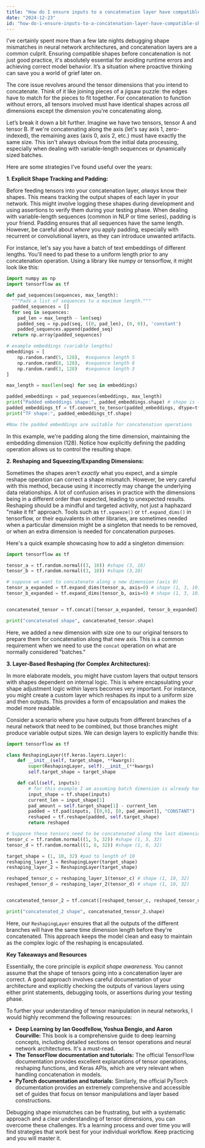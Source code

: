```yaml
---
title: "How do I ensure inputs to a concatenation layer have compatible shapes?"
date: "2024-12-23"
id: "how-do-i-ensure-inputs-to-a-concatenation-layer-have-compatible-shapes"
---
```


 I’ve certainly spent more than a few late nights debugging shape mismatches in neural network architectures, and concatenation layers are a common culprit. Ensuring compatible shapes before concatenation is not just good practice, it's absolutely essential for avoiding runtime errors and achieving correct model behavior. It’s a situation where proactive thinking can save you a world of grief later on.

The core issue revolves around the tensor dimensions that you intend to concatenate. Think of it like joining pieces of a jigsaw puzzle: the edges have to match for the pieces to fit together. For concatenation to function without errors, all tensors involved must have identical shapes across *all* dimensions except the dimension you're concatenating along.

Let’s break it down a bit further. Imagine we have two tensors, tensor A and tensor B. If we're concatenating along the axis (let's say axis 1, zero-indexed), the remaining axes (axis 0, axis 2, etc.) must have exactly the same size. This isn't always obvious from the initial data processing, especially when dealing with variable-length sequences or dynamically sized batches.

Here are some strategies I’ve found useful over the years:

**1. Explicit Shape Tracking and Padding:**

Before feeding tensors into your concatenation layer, *always* know their shapes. This means tracking the output shapes of each layer in your network. This might involve logging these shapes during development and using assertions to verify them during your testing phase. When dealing with variable-length sequences (common in NLP or time series), padding is your friend. Padding ensures that all sequences have the same length. However, be careful about *where* you apply padding, especially with recurrent or convolutional layers, as they can introduce unwanted artifacts.

For instance, let's say you have a batch of text embeddings of different lengths. You'll need to pad these to a uniform length prior to any concatenation operation. Using a library like numpy or tensorflow, it might look like this:

```python
import numpy as np
import tensorflow as tf

def pad_sequences(sequences, max_length):
  """Pads a list of sequences to a maximum length."""
  padded_sequences = []
  for seq in sequences:
    pad_len = max_length - len(seq)
    padded_seq = np.pad(seq, ((0, pad_len), (0, 0)), 'constant')
    padded_sequences.append(padded_seq)
  return np.array(padded_sequences)

# example embeddings (variable lengths)
embeddings = [
    np.random.rand(5, 128),  #sequence length 5
    np.random.rand(8, 128),  #sequence length 8
    np.random.rand(3, 128)   #sequence length 3
]

max_length = max(len(seq) for seq in embeddings)

padded_embeddings = pad_sequences(embeddings, max_length)
print("Padded embeddings shape:", padded_embeddings.shape) # shape is (3, 8, 128)
padded_embeddings_tf = tf.convert_to_tensor(padded_embeddings, dtype=tf.float32)
print("TF shape:", padded_embeddings_tf.shape)

#Now the padded embeddings are suitable for concatenation operations
```
In this example, we're padding along the time dimension, maintaining the embedding dimension (128). Notice how explicitly defining the padding operation allows us to control the resulting shape.

**2. Reshaping and Squeezing/Expanding Dimensions:**

Sometimes the shapes aren't *exactly* what you expect, and a simple reshape operation can correct a shape mismatch. However, be very careful with this method, because using it incorrectly may change the underlying data relationships. A lot of confusion arises in practice with the dimensions being in a different order than expected, leading to unexpected results. Reshaping should be a mindful and targeted activity, not just a haphazard "make it fit" approach. Tools such as `tf.squeeze()` or `tf.expand_dims()` in tensorflow, or their equivalents in other libraries, are sometimes needed when a particular dimension might be a singleton that needs to be removed, or when an extra dimension is needed for concatenation purposes.

Here's a quick example showcasing how to add a singleton dimension:

```python
import tensorflow as tf

tensor_a = tf.random.normal((3, 10)) #shape (3, 10)
tensor_b = tf.random.normal((3, 10)) #shape (3,10)

# suppose we want to concatenate along a new dimension (axis 0)
tensor_a_expanded = tf.expand_dims(tensor_a, axis=0) # shape (1, 3, 10)
tensor_b_expanded = tf.expand_dims(tensor_b, axis=0) # shape (1, 3, 10)


concatenated_tensor = tf.concat([tensor_a_expanded, tensor_b_expanded], axis = 0) # shape (2, 3, 10)

print("concatenated shape", concatenated_tensor.shape)
```
Here, we added a new dimension with size one to our original tensors to prepare them for concatenation along that new axis. This is a common requirement when we need to use the `concat` operation on what are normally considered "batches."

**3. Layer-Based Reshaping (for Complex Architectures):**

In more elaborate models, you might have custom layers that output tensors with shapes dependent on internal logic. This is where encapsulating your shape adjustment logic *within* layers becomes very important. For instance, you might create a custom layer which reshapes its input to a uniform size and then outputs. This provides a form of encapsulation and makes the model more readable.

Consider a scenario where you have outputs from different branches of a neural network that need to be combined, but those branches might produce variable output sizes. We can design layers to explicitly handle this:

```python
import tensorflow as tf

class ReshapingLayer(tf.keras.layers.Layer):
    def __init__(self, target_shape, **kwargs):
        super(ReshapingLayer, self).__init__(**kwargs)
        self.target_shape = target_shape

    def call(self, inputs):
        # for this example I am assuming batch dimension is already handled and the target is always a vector.
        input_shape = tf.shape(inputs)
        current_len = input_shape[1]
        pad_amount = self.target_shape[1] - current_len
        padded = tf.pad(inputs, [[0,0], [0, pad_amount]], "CONSTANT")
        reshaped = tf.reshape(padded, self.target_shape)
        return reshaped

# Suppose these tensors need to be concatenated along the last dimension
tensor_c = tf.random.normal((1, 5, 32)) #shape (1, 5, 32)
tensor_d = tf.random.normal((1, 8, 32)) #shape (1, 8, 32)

target_shape = (1, 10, 32) #pad to length of 10
reshaping_layer_1 = ReshapingLayer(target_shape)
reshaping_layer_2 = ReshapingLayer(target_shape)

reshaped_tensor_c = reshaping_layer_1(tensor_c) # shape (1, 10, 32)
reshaped_tensor_d = reshaping_layer_2(tensor_d) # shape (1, 10, 32)


concatenated_tensor_2 = tf.concat([reshaped_tensor_c, reshaped_tensor_d], axis = -1) # shape (1, 10, 64)

print("concatenated_2 shape", concatenated_tensor_2.shape)
```

Here, our `ReshapingLayer` ensures that all the outputs of the different branches will have the same time dimension length before they're concatenated. This approach keeps the model clean and easy to maintain as the complex logic of the reshaping is encapsulated.

**Key Takeaways and Resources**

Essentially, the core principle is *explicit shape awareness.* You cannot assume that the shape of tensors going into a concatenation layer are correct. A good approach involves careful documentation of your architecture and explicitly checking the outputs of various layers using either print statements, debugging tools, or assertions during your testing phase.

To further your understanding of tensor manipulation in neural networks, I would highly recommend the following resources:

*   **Deep Learning by Ian Goodfellow, Yoshua Bengio, and Aaron Courville:** This book is a comprehensive guide to deep learning concepts, including detailed sections on tensor operations and neural network architectures. It's a must-read.
*   **The TensorFlow documentation and tutorials:** The official TensorFlow documentation provides excellent explanations of tensor operations, reshaping functions, and Keras APIs, which are very relevant when handling concatenation in models.
*   **PyTorch documentation and tutorials:** Similarly, the official PyTorch documentation provides an extremely comprehensive and accessible set of guides that focus on tensor manipulations and layer based constructions.

Debugging shape mismatches can be frustrating, but with a systematic approach and a clear understanding of tensor dimensions, you can overcome these challenges. It’s a learning process and over time you will find strategies that work best for your individual workflow. Keep practicing and you will master it.
